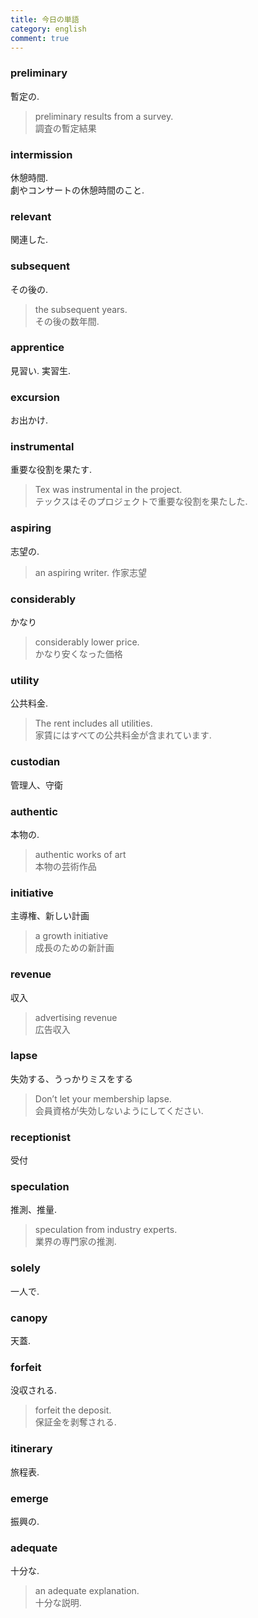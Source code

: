 ```yaml
---
title: 今日の単語
category: english
comment: true
---
```


### preliminary
暫定の.  

> preliminary results from a survey.  
> 調査の暫定結果  

### intermission
休憩時間.  
劇やコンサートの休憩時間のこと.  

### relevant
関連した.  

### subsequent
その後の.  
> the subsequent years.  
> その後の数年間.  

### apprentice
見習い. 実習生.  

### excursion
お出かけ.  

### instrumental
重要な役割を果たす.  
> Tex was instrumental in the project.  
> テックスはそのプロジェクトで重要な役割を果たした.  

### aspiring
志望の.  
> an aspiring writer. 
> 作家志望

### considerably
かなり

> considerably lower price.  
> かなり安くなった価格

### utility
公共料金.  

> The rent includes all utilities.  
> 家賃にはすべての公共料金が含まれています.  

### custodian
管理人、守衛

### authentic
本物の.  
> authentic works of art  
> 本物の芸術作品

### initiative
主導権、新しい計画  
> a growth initiative  
> 成長のための新計画  

### revenue
収入  
> advertising revenue  
> 広告収入

### lapse
失効する、うっかりミスをする
>  Don’t let your membership lapse.  
> 会員資格が失効しないようにしてください.  

### receptionist
受付  


### speculation
推測、推量.  
> speculation from industry experts.  
> 業界の専門家の推測.  

### solely
一人で.  

### canopy
天蓋.  

### forfeit
没収される.  
> forfeit the deposit.  
> 保証金を剥奪される.  

### itinerary
旅程表.  

### emerge
振興の.  

### adequate
十分な.  
> an adequate explanation.  
> 十分な説明.  
